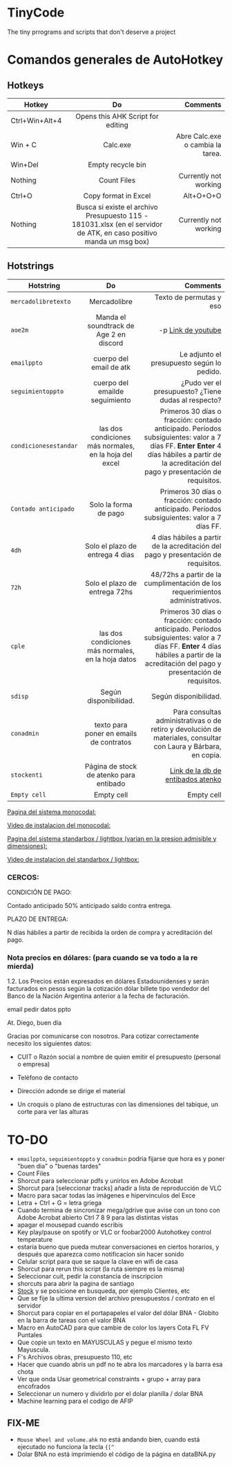 # TinyCode
The tiny prrograms and scripts that don't deserve a project

# Comandos generales de AutoHotkey


## Hotkeys

| Hotkey            | Do            | Comments  |
| ----------------- |:-------------:| ---------:|
| Ctrl+Win+Alt+4    | Opens this AHK Script for editing |  |
| Win + C           | Calc.exe      |   Abre Calc.exe o cambia la tarea. |
| Win+Del           | Empty recycle bin      |     |
| Nothing           | Count Files      | Currently not working |
| Ctrl+O            | Copy format in Excel      |   Alt+O+O+O |
| Nothing           | Busca si existe el archivo Presupuesto 115 - 181031.xlsx (en el servidor de ATK, en caso positivo manda un msg box)    | Currently not working   |


## Hotstrings

| Hotstring             | Do                             | Comments              |
| -------------         |:------------------------------:| ---------------------:|
| `mercadolibretexto`     | Mercadolibre                   |    Texto de permutas y eso |
| `aoe2m`                 | Manda el soundtrack de Age 2 en discord      |   -p [Link de youtube](https://www.youtube.com/watch?v=jadxTFqyhRM&t=) |
| `emailppto`             | cuerpo del email de atk        |    Le adjunto el presupuesto según lo pedido. |
| `seguimientoppto`       | cuerpo del emailde seguimiento |    ¿Pudo ver el presupuesto? ¿Tiene dudas al respecto? |
| `condicionesestandar`   | las dos condiciones más normales, en la hoja del excel      |    Primeros 30 días o fracción: contado anticipado. Períodos subsiguientes: valor a 7 días FF. **Enter** **Enter** 4 días hábiles a partir de la acreditación del pago y presentación de requisitos. |
| `Contado anticipado`    |  Solo la forma de pago         |  Primeros 30 días o fracción: contado anticipado. Períodos subsiguientes: valor a 7 días FF. |
| `4dh`                   | Solo el plazo de entrega 4 dias|  4 días hábiles a partir de la acreditación del pago y presentación de requisitos. |
| `72h`                   | Solo el plazo de entrega 72hs  |  48/72hs a partir de la cumplimentación de los requerimientos administrativos.		 |
| `cple`                  |  las dos condiciones más normales, en la hoja datos     |  Primeros 30 días o fracción: contado anticipado. Períodos subsiguientes: valor a 7 días FF. **Enter** 4 días hábiles a partir de la acreditación del pago y presentación de requisitos.   |
| `sdisp`                 | Según disponibilidad.          |    Según disponibilidad. |
| `conadmin`              | texto para poner en emails de contratos      |    Para consultas administrativas o de retiro y devolución de materiales, consultar con Laura y Bárbara, en copia. |
| `stockenti` | Página de stock de atenko para entibado      |   [Link de la db de entibados atenko](http://atk.dnsdojo.net:2080/A_Articuloslist.php?cmd=search&t=`A_Articulos&psearch=box+codal+pasador+perno+clip&psearchtype=OR) |
| `Empty cell`            | Empty cell                     |  Empty cell |


[Pagina del sistema monocodal:](https://www.atenko.com/Entibados/Sistemas-de-entibado/Monocodal-de-Patines/alquiler-venta.html?idp=23)

[Video de instalacion del monocodal:](https://www.youtube.com/watch?v=NKDc9yul4Yc)

[Pagina del sistema standarbox / lightbox (varian en la presion admisible y dimensiones):](https://www.atenko.com/Entibados/Sistemas-de-entibado/Cajon-Robust-BOX/alquiler-venta.html?idp=22)

[Video de instalacion del standarbox / lightbox:](https://www.youtube.com/watch?v=ZiIZpLWYPSc&t=1s)

### CERCOS:

CONDICIÓN DE PAGO:

Contado anticipado
50% anticipado saldo contra entrega.

PLAZO DE ENTREGA: 

N días hábiles a partir de recibida la orden de compra y acreditación del pago.
	
### Nota precios en dólares: (para cuando se va todo a la re mierda)

1.2. Los Precios están expresados en dólares Estadounidenses y serán facturados en pesos según la cotización dólar billete tipo vendedor del Banco de la Nación Argentina anterior a la fecha de facturación.
	

email pedir datos ppto

At. Diego, buen día

Gracias por comunicarse con nosotros. Para cotizar correctamente necesito los siguientes datos:

* CUIT o Razón social a nombre de quien emitir el presupuesto (personal o empresa)

* Teléfono de contacto

* Dirección adonde se dirige el material

* Un croquis o plano de estructuras con las dimensiones del tabique, un corte para ver las alturas



# TO-DO

* `emailppto`, `seguimientoppto` y `conadmin` podria fijarse que hora es y poner "buen dia" o "buenas tardes"
* Count Files
* Shorcut para seleccionar pdfs y unirlos en Adobe Acrobat
* Shorcut para [seleccionar tracks] añadir a lista de reproducción de VLC
* Macro para sacar todas las imágenes e hipervinculos del Exce
* Letra + Ctrl + G = letra griega
* Cuando termina de sincronizar mega/gdrive que avise con un tono con Adobe Acrobat abierto Ctrl 7 8 9 para las distintas vistas
* apagar el mousepad cuando escribis
* Key play/pause on spotify or VLC or foobar2000
Autohotkey control temperature
* estaria bueno que pueda mutear conversaciones en ciertos horarios, y después que aparezca como notificacion sin hacer sonido
* Celular script para que se saque la clave en wifi de casa
* Shorcut para rerun this script (la ruta siempre es la misma)
* Seleccionar cuit, pedir la constancia de inscripcion
* shorcuts para abrir la pagina de santiago
* [Stock](http://192.168.1.225/A_Articuloslist.php?cmd=reset) y se posicione en busqueda, por ejemplo Clientes, etc
* Que se fije la ultima version del archivo presupuestos / contrato en el servidor
* Shorcut para copiar en el portapapeles el valor del dólar BNA - Globito en la barra de tareas con el valor BNA
* Macro en AutoCAD para que cambie de color los layers Cota FL FV Puntales
* Que copie un texto en MAYUSCULAS y pegue el mismo texto Mayuscula.
* F's Archivos obras, presupuesto 110, etc
* Hacer que cuando abris un pdf no te abra los marcadores y la barra esa chota
* Ver que onda Usar geometrical constraints + grupo + array para encofrados
* Seleccionar un numero y dividirlo por el dolar planilla / dolar BNA
* Machine learning para el codigo de AFIP

## FIX-ME

* `Mouse Wheel and volume.ahk` no está andando bien, cuando está ejecutado no funciona la tecla `{[^`
* Dolar BNA no está imprimiendo el código de la página en dataBNA.py